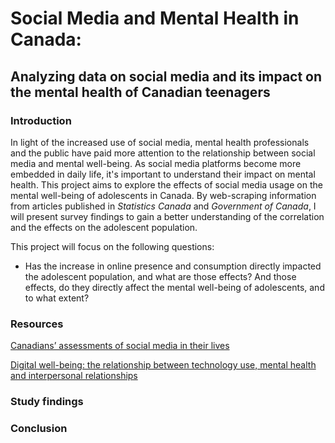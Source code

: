 # Social Media and Mental Health in Canada: 
## Analyzing data on social media and its impact on the mental health of Canadian teenagers

### Introduction
In light of the increased use of social media, mental health professionals and the public have paid more attention to the relationship between social media and mental well-being. As social media platforms become more embedded in daily life, it's important to understand their impact on mental health. This project aims to explore the effects of social media usage on the mental well-being of adolescents in Canada. By web-scraping information from articles published in _Statistics Canada_ and _Government of Canada_, I will present survey findings to gain a better understanding of the correlation and the effects on the adolescent population.

This project will focus on the following questions:

  - Has the increase in online presence and consumption directly impacted the adolescent population, and what are those effects? And those effects, do they directly affect the mental well-being of adolescents, and to what extent?


### Resources

[Canadians’ assessments of social media in their lives](https://www150.statcan.gc.ca/n1/pub/36-28-0001/2021003/article/00004-eng.htm)

[Digital well-being: the relationship between technology use, mental health and interpersonal relationships](https://www150.statcan.gc.ca/n1/pub/22-20-0001/222000012024001-eng.htm)


### Study findings

### Conclusion
